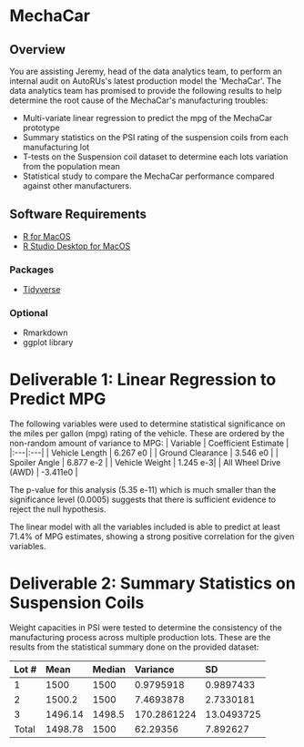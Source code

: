 # MechaCar

## Overview

You are assisting Jeremy, head of the data analytics team, to perform an internal audit on AutoRUs's latest production model the 'MechaCar'. The data analytics team has promised to provide the following results to help determine the root cause of the MechaCar's manufacturing troubles:

- Multi-variate linear regression to predict the mpg of the MechaCar prototype
- Summary statistics on the PSI rating of the suspension coils from each manufacturing lot
- T-tests on the Suspension coil dataset to determine each lots variation from the population mean
- Statistical study to compare the MechaCar performance compared against other manufacturers.

## Software Requirements
- [R for MacOS](https://cran.r-project.org/bin/macosx/)
- [R Studio Desktop for MacOS](https://www.rstudio.com/products/rstudio/download/)

### Packages
- [Tidyverse](https://www.tidyverse.org/)

### Optional
- Rmarkdown
- ggplot library

# Deliverable 1: Linear Regression to Predict MPG
The following variables were used to determine statistical significance on the miles per gallon (mpg) rating of the vehicle. These are ordered by the non-random amount of variance to MPG:
| Variable | Coefficient Estimate |
|:---|:---|
| Vehicle Length | 6.267 e0 |
| Ground Clearance | 3.546 e0 |
| Spoiler Angle | 6.877 e-2 |
| Vehicle Weight | 1.245 e-3|
| All Wheel Drive (AWD) | -3.411e0 |

The p-value for this analysis (5.35 e-11) which is much smaller than the significance level (0.0005) suggests that there is sufficient evidence to reject the null hypothesis. 

The linear model with all the variables included is able to predict at least 71.4% of MPG estimates, showing a strong positive correlation for the given variables. 

# Deliverable 2: Summary Statistics on Suspension Coils
Weight capacities in PSI were tested to determine the consistency of the manufacturing process across multiple production lots. These are the results from the statistical summary done on the provided dataset:

| Lot # | Mean | Median | Variance | SD |
|:---|:---|:---|:---|:---|
| 1 | 1500 | 1500 | 0.9795918 | 0.9897433
| 2 | 1500.2 | 1500 | 7.4693878 | 2.7330181 |
| 3 | 1496.14 | 1498.5 | 170.2861224 | 13.0493725 |
| Total | 1498.78 | 1500 | 62.29356 | 7.892627 |



